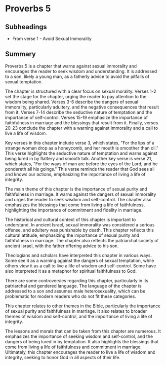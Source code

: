 # Proverbs 5

## Subheadings

* From verse 1 - Avoid Sexual Immorality

## Summary

Proverbs 5 is a chapter that warns against sexual immorality and encourages the reader to seek wisdom and understanding. It is addressed to a son, likely a young man, as a fatherly advice to avoid the pitfalls of sexual temptation.

The chapter is structured with a clear focus on sexual morality. Verses 1-2 set the stage for the chapter, urging the reader to pay attention to the wisdom being shared. Verses 3-6 describe the dangers of sexual immorality, particularly adultery, and the negative consequences that result from it. Verses 7-14 describe the seductive nature of temptation and the importance of self-control. Verses 15-19 emphasize the importance of faithfulness in marriage and the blessings that result from it. Finally, verses 20-23 conclude the chapter with a warning against immorality and a call to live a life of wisdom.

Key verses in this chapter include verse 3, which states, "For the lips of a strange woman drop as a honeycomb, and her mouth is smoother than oil." This verse highlights the seductive nature of temptation and warns against being lured in by flattery and smooth talk. Another key verse is verse 21, which states, "For the ways of man are before the eyes of the Lord, and he pondereth all his goings." This verse reminds the reader that God sees all and knows our actions, emphasizing the importance of living a life of integrity.

The main theme of this chapter is the importance of sexual purity and faithfulness in marriage. It warns against the dangers of sexual immorality and urges the reader to seek wisdom and self-control. The chapter also emphasizes the blessings that come from living a life of faithfulness, highlighting the importance of commitment and fidelity in marriage.

The historical and cultural context of this chapter is important to understand. In ancient Israel, sexual immorality was considered a serious offense, and adultery was punishable by death. This chapter reflects this cultural attitude, emphasizing the importance of sexual purity and faithfulness in marriage. The chapter also reflects the patriarchal society of ancient Israel, with the father offering advice to his son.

Theologians and scholars have interpreted this chapter in various ways. Some see it as a warning against the dangers of sexual temptation, while others view it as a call to live a life of wisdom and self-control. Some have also interpreted it as a metaphor for spiritual faithfulness to God.

There are some controversies regarding this chapter, particularly in its patriarchal and gendered language. The language of the chapter is addressed to a son and assumes male heterosexuality, which can be problematic for modern readers who do not fit these categories.

This chapter relates to other themes in the Bible, particularly the importance of sexual purity and faithfulness in marriage. It also relates to broader themes of wisdom and self-control, and the importance of living a life of integrity.

The lessons and morals that can be taken from this chapter are numerous. It emphasizes the importance of seeking wisdom and self-control, and the dangers of being lured in by temptation. It also highlights the blessings that come from living a life of faithfulness and commitment in marriage. Ultimately, this chapter encourages the reader to live a life of wisdom and integrity, seeking to honor God in all aspects of their life.